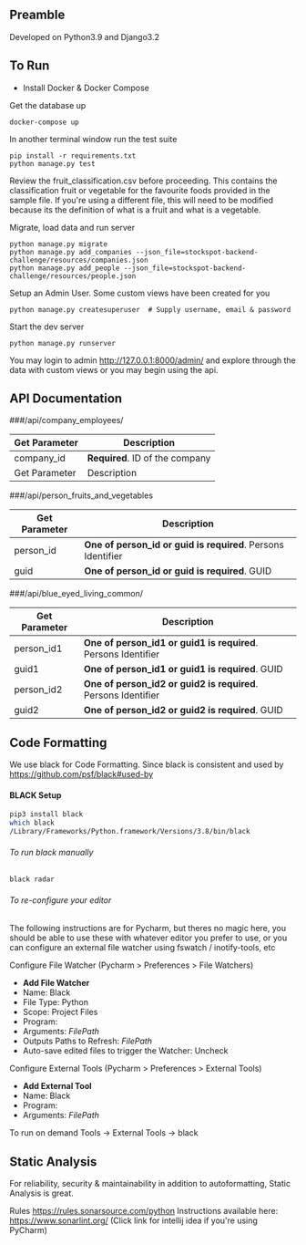 ## Preamble

Developed on Python3.9 and Django3.2

## To Run

- Install Docker & Docker Compose

Get the database up
```shell
docker-compose up
```

In another terminal window run the test suite
```shell
pip install -r requirements.txt
python manage.py test
```

Review the fruit_classification.csv before proceeding. This contains the classification fruit or vegetable for the favourite foods provided in the sample file. If you're using a different file, this will need to be modified because its the definition of what is a fruit and what is a vegetable.

Migrate, load data and run server
```shell
python manage.py migrate
python manage.py add_companies --json_file=stockspot-backend-challenge/resources/companies.json
python manage.py add_people --json_file=stockspot-backend-challenge/resources/people.json
```

Setup an Admin User. Some custom views have been created for you
```shell
python manage.py createsuperuser  # Supply username, email & password
```

Start the dev server
```shell
python manage.py runserver
```

You may login to admin http://127.0.0.1:8000/admin/ and explore through the data with custom views
or you may begin using the api.

## API Documentation


###/api/company_employees/

|Get Parameter | Description|
--- | --- 
|company_id | **Required**. ID of the company|
|Get Parameter | Description|


###/api/person_fruits_and_vegetables

|Get Parameter | Description|
--- | --- 
|person_id | **One of person_id or guid is required**. Persons Identifier|
|guid | **One of person_id or guid is required**. GUID|

###/api/blue_eyed_living_common/

|Get Parameter | Description|
--- | --- 
|person_id1 | **One of person_id1 or guid1 is required**. Persons Identifier|
|guid1 | **One of person_id1 or guid1 is required**. GUID|
|person_id2 | **One of person_id2 or guid2 is required**. Persons Identifier
|guid2 | **One of person_id2 or guid2 is required**. GUID|


## Code Formatting

We use black for Code Formatting. Since black is consistent and used by https://github.com/psf/black#used-by

#### BLACK Setup

```sh
pip3 install black
which black
/Library/Frameworks/Python.framework/Versions/3.8/bin/black
```

###### To run black manually

```sh
black radar
```

###### To re-configure your editor

The following instructions are for Pycharm, but theres no magic here, you should be able to use these with whatever 
editor you prefer to use, or you can configure an external file watcher using fswatch / inotify-tools, etc

Configure File Watcher (Pycharm > Preferences > File Watchers)
- **Add File Watcher**
- Name: Black
- File Type: Python
- Scope: Project Files
- Program: <Path from which>
- Arguments: $FilePath$
- Outputs Paths to Refresh: $FilePath$
- Auto-save edited files to trigger the Watcher: Uncheck

Configure External Tools (Pycharm > Preferences > External Tools)
- **Add External Tool**
- Name: Black
- Program: <Path from which>
- Arguments: $FilePath$

To run on demand Tools -> External Tools -> black

## Static Analysis

For reliability, security & maintainability in addition to autoformatting, Static Analysis is great.

Rules https://rules.sonarsource.com/python
Instructions available here: https://www.sonarlint.org/ (Click link for intellij idea if you're using PyCharm)
